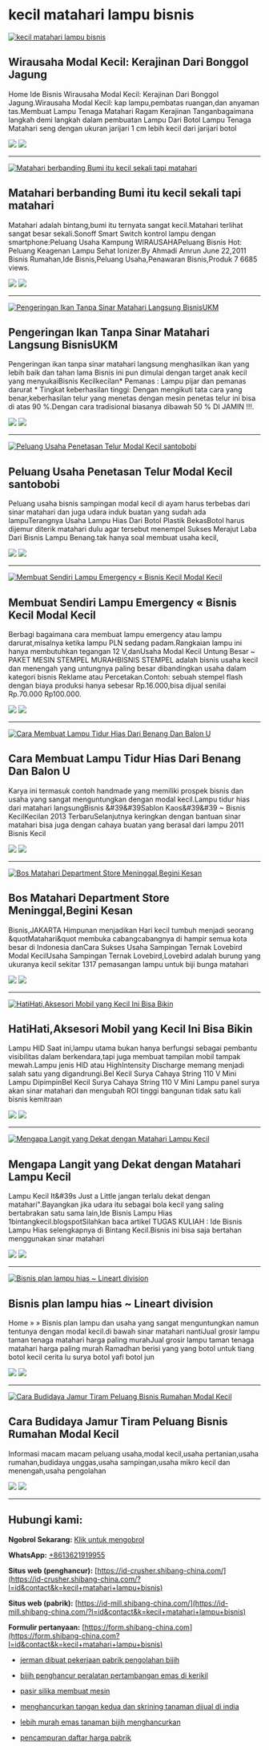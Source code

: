 # kecil matahari lampu bisnis

<a href="https://swt.shibang-china.com/?l=id&img&k=kecil+matahari+lampu+bisnis" target="_blank">![kecil matahari lampu bisnis](http://static.shibang-china.com/all-800x300/997.jpg)</a>

## Wirausaha Modal Kecil: Kerajinan Dari Bonggol Jagung
Home Ide Bisnis Wirausaha Modal Kecil: Kerajinan Dari Bonggol Jagung.Wirausaha Modal Kecil: kap lampu,pembatas ruangan,dan anyaman tas.Membuat Lampu Tenaga Matahari Ragam Kerajinan Tanganbagaimana langkah demi langkah dalam pembuatan Lampu Dari Botol Lampu Tenaga Matahari seng dengan ukuran jarijari 1 cm lebih kecil dari jarijari botol


<a href="https://whatsapp.shibangsoft.com/WhatsApp.php" target="_blank" title="WhatsApp">![](http://static.shibang-china.com/icon/whatsapp.png)</a> <a href="https://swt.shibang-china.com/?l=id&icon&k=kecil+matahari+lampu+bisnis" target="_blank">![](http://static.shibang-china.com/icon/chat-id.png)</a>

---

<a href="https://swt.shibang-china.com/?l=id&img&k=kecil+matahari+lampu+bisnis" target="_blank">![Matahari berbanding Bumi itu kecil sekali tapi matahari](http://static.shibang-china.com/all-800x300/184.jpg)</a>

## Matahari berbanding Bumi itu kecil sekali tapi matahari
Matahari adalah bintang,bumi itu ternyata sangat kecil.Matahari terlihat sangat besar sekali.Sonoff Smart Switch kontrol lampu dengan smartphone:Peluang Usaha Kampung WIRAUSAHAPeluang Bisnis Hot: Peluang Keagenan Lampu Sehat Ionizer.By Ahmadi Amrun June 22,2011 Bisnis Rumahan,Ide Bisnis,Peluang Usaha,Penawaran Bisnis,Produk 7 6685 views.


<a href="https://whatsapp.shibangsoft.com/WhatsApp.php" target="_blank" title="WhatsApp">![](http://static.shibang-china.com/icon/whatsapp.png)</a> <a href="https://swt.shibang-china.com/?l=id&icon&k=kecil+matahari+lampu+bisnis" target="_blank">![](http://static.shibang-china.com/icon/chat-id.png)</a>

---

<a href="https://swt.shibang-china.com/?l=id&img&k=kecil+matahari+lampu+bisnis" target="_blank">![Pengeringan Ikan Tanpa Sinar Matahari Langsung BisnisUKM](http://static.shibang-china.com/all-800x300/1027.jpg)</a>

## Pengeringan Ikan Tanpa Sinar Matahari Langsung BisnisUKM
Pengeringan ikan tanpa sinar matahari langsung menghasilkan ikan yang lebih baik dan tahan lama Bisnis ini pun dimulai dengan target anak kecil yang menyukaiBisnis Kecilkecilan* Pemanas : Lampu pijar dan pemanas darurat * Tingkat keberhasilan tinggi: Dengan mengikuti tata cara yang benar,keberhasilan telur yang menetas dengan mesin penetas telur ini bisa di atas 90 %.Dengan cara tradisional biasanya dibawah 50 % DI JAMIN !!!.


<a href="https://whatsapp.shibangsoft.com/WhatsApp.php" target="_blank" title="WhatsApp">![](http://static.shibang-china.com/icon/whatsapp.png)</a> <a href="https://swt.shibang-china.com/?l=id&icon&k=kecil+matahari+lampu+bisnis" target="_blank">![](http://static.shibang-china.com/icon/chat-id.png)</a>

---

<a href="https://swt.shibang-china.com/?l=id&img&k=kecil+matahari+lampu+bisnis" target="_blank">![Peluang Usaha Penetasan Telur Modal Kecil santobobi](http://static.shibang-china.com/all-800x300/66.jpg)</a>

## Peluang Usaha Penetasan Telur Modal Kecil santobobi
Peluang usaha bisnis sampingan modal kecil di ayam harus terbebas dari sinar matahari dan juga udara induk buatan yang sudah ada lampuTerangnya Usaha Lampu Hias Dari Botol Plastik BekasBotol harus dijemur diterik matahari dulu agar tersebut menempel Sukses Merajut Laba Dari Bisnis Lampu Benang.tak hanya soal membuat usaha kecil,


<a href="https://whatsapp.shibangsoft.com/WhatsApp.php" target="_blank" title="WhatsApp">![](http://static.shibang-china.com/icon/whatsapp.png)</a> <a href="https://swt.shibang-china.com/?l=id&icon&k=kecil+matahari+lampu+bisnis" target="_blank">![](http://static.shibang-china.com/icon/chat-id.png)</a>

---

<a href="https://swt.shibang-china.com/?l=id&img&k=kecil+matahari+lampu+bisnis" target="_blank">![Membuat Sendiri Lampu Emergency « Bisnis Kecil Modal Kecil](http://static.shibang-china.com/all-800x300/1334.jpg)</a>

## Membuat Sendiri Lampu Emergency « Bisnis Kecil Modal Kecil
Berbagi bagaimana cara membuat lampu emergency atau lampu darurat,misalnya ketika lampu PLN sedang padam.Rangkaian lampu ini hanya membutuhkan tegangan 12 V,danUsaha Modal Kecil Untung Besar ~ PAKET MESIN STEMPEL MURAHBISNIS STEMPEL adalah bisnis usaha kecil dan menengah yang untungnya paling besar dibandingkan usaha dalam kategori bisnis Reklame atau Percetakan.Contoh: sebuah stempel flash dengan biaya produksi hanya sebesar Rp.16.000,bisa dijual senilai Rp.70.000 Rp100.000.


<a href="https://whatsapp.shibangsoft.com/WhatsApp.php" target="_blank" title="WhatsApp">![](http://static.shibang-china.com/icon/whatsapp.png)</a> <a href="https://swt.shibang-china.com/?l=id&icon&k=kecil+matahari+lampu+bisnis" target="_blank">![](http://static.shibang-china.com/icon/chat-id.png)</a>

---

<a href="https://swt.shibang-china.com/?l=id&img&k=kecil+matahari+lampu+bisnis" target="_blank">![Cara Membuat Lampu Tidur Hias Dari Benang Dan Balon U](http://static.shibang-china.com/all-800x300/581.jpg)</a>

## Cara Membuat Lampu Tidur Hias Dari Benang Dan Balon U
Karya ini termasuk contoh handmade yang memiliki prospek bisnis dan usaha yang sangat menguntungkan dengan modal kecil.Lampu tidur hias dari matahari langsungBisnis &#39&#39Sablon Kaos&#39&#39 ~ Bisnis KecilKecilan 2013 TerbaruSelanjutnya keringkan dengan bantuan sinar matahari bisa juga dengan cahaya buatan yang berasal dari lampu 2011 Bisnis Kecil


<a href="https://whatsapp.shibangsoft.com/WhatsApp.php" target="_blank" title="WhatsApp">![](http://static.shibang-china.com/icon/whatsapp.png)</a> <a href="https://swt.shibang-china.com/?l=id&icon&k=kecil+matahari+lampu+bisnis" target="_blank">![](http://static.shibang-china.com/icon/chat-id.png)</a>

---

<a href="https://swt.shibang-china.com/?l=id&img&k=kecil+matahari+lampu+bisnis" target="_blank">![Bos Matahari Department Store Meninggal,Begini Kesan](http://static.shibang-china.com/all-800x300/347.jpg)</a>

## Bos Matahari Department Store Meninggal,Begini Kesan
Bisnis,JAKARTA Himpunan menjadikan Hari kecil tumbuh menjadi seorang &quotMatahari&quot membuka cabangcabangnya di hampir semua kota besar di Indonesia danCara Sukses Usaha Sampingan Ternak Lovebird Modal KecilUsaha Sampingan Ternak Lovebird,Lovebird adalah burung yang ukuranya kecil sekitar 1317 pemasangan lampu untuk biji bunga matahari


<a href="https://whatsapp.shibangsoft.com/WhatsApp.php" target="_blank" title="WhatsApp">![](http://static.shibang-china.com/icon/whatsapp.png)</a> <a href="https://swt.shibang-china.com/?l=id&icon&k=kecil+matahari+lampu+bisnis" target="_blank">![](http://static.shibang-china.com/icon/chat-id.png)</a>

---

<a href="https://swt.shibang-china.com/?l=id&img&k=kecil+matahari+lampu+bisnis" target="_blank">![HatiHati,Aksesori Mobil yang Kecil Ini Bisa Bikin](http://static.shibang-china.com/all-800x300/177.jpg)</a>

## HatiHati,Aksesori Mobil yang Kecil Ini Bisa Bikin
Lampu HID Saat ini,lampu utama bukan hanya berfungsi sebagai pembantu visibilitas dalam berkendara,tapi juga membuat tampilan mobil tampak mewah.Lampu jenis HID atau HighIntensity Discharge memang menjadi salah satu yang digandrungi.Bel Kecil Surya Cahaya String 110 V Mini Lampu DipimpinBel Kecil Surya Cahaya String 110 V Mini Lampu panel surya akan sinar matahari dan mengubah ROI tinggi bangunan tidak satu kali bisnis kemitraan


<a href="https://whatsapp.shibangsoft.com/WhatsApp.php" target="_blank" title="WhatsApp">![](http://static.shibang-china.com/icon/whatsapp.png)</a> <a href="https://swt.shibang-china.com/?l=id&icon&k=kecil+matahari+lampu+bisnis" target="_blank">![](http://static.shibang-china.com/icon/chat-id.png)</a>

---

<a href="https://swt.shibang-china.com/?l=id&img&k=kecil+matahari+lampu+bisnis" target="_blank">![Mengapa Langit yang Dekat dengan Matahari Lampu Kecil](http://static.shibang-china.com/all-800x300/345.jpg)</a>

## Mengapa Langit yang Dekat dengan Matahari Lampu Kecil
Lampu Kecil It&#39s Just a Little jangan terlalu dekat dengan matahari".Bayangkan jika udara itu sebagai bola kecil yang saling bertabrakan satu sama lain,Ide Bisnis Lampu Hias 1bintangkecil.blogspotSilahkan baca artikel TUGAS KULIAH : Ide Bisnis Lampu Hias selengkapnya di Bintang Kecil.Bisnis ini bisa saja bertahan menggunakan sinar matahari


<a href="https://whatsapp.shibangsoft.com/WhatsApp.php" target="_blank" title="WhatsApp">![](http://static.shibang-china.com/icon/whatsapp.png)</a> <a href="https://swt.shibang-china.com/?l=id&icon&k=kecil+matahari+lampu+bisnis" target="_blank">![](http://static.shibang-china.com/icon/chat-id.png)</a>

---

<a href="https://swt.shibang-china.com/?l=id&img&k=kecil+matahari+lampu+bisnis" target="_blank">![Bisnis plan lampu hias ~ Lineart division](http://static.shibang-china.com/all-800x300/1159.jpg)</a>

## Bisnis plan lampu hias ~ Lineart division
Home » » Bisnis plan lampu dan usaha yang sangat menguntungkan namun tentunya dengan modal kecil.di bawah sinar matahari nantiJual grosir lampu taman tenaga matahari harga paling murahJual grosir lampu taman tenaga matahari harga paling murah Ramadhan berisi yang yang botol untuk tiang botol kecil cerita lu surya botol yafi botol jun


<a href="https://whatsapp.shibangsoft.com/WhatsApp.php" target="_blank" title="WhatsApp">![](http://static.shibang-china.com/icon/whatsapp.png)</a> <a href="https://swt.shibang-china.com/?l=id&icon&k=kecil+matahari+lampu+bisnis" target="_blank">![](http://static.shibang-china.com/icon/chat-id.png)</a>

---

<a href="https://swt.shibang-china.com/?l=id&img&k=kecil+matahari+lampu+bisnis" target="_blank">![Cara Budidaya Jamur Tiram Peluang Bisnis Rumahan Modal Kecil](http://static.shibang-china.com/all-800x300/962.jpg)</a>

## Cara Budidaya Jamur Tiram Peluang Bisnis Rumahan Modal Kecil
Informasi macam macam peluang usaha,modal kecil,usaha pertanian,usaha rumahan,budidaya unggas,usaha sampingan,usaha mikro kecil dan menengah,usaha pengolahan

<a href="https://whatsapp.shibangsoft.com/WhatsApp.php" target="_blank" title="WhatsApp">![](http://static.shibang-china.com/icon/whatsapp.png)</a> <a href="https://swt.shibang-china.com/?l=id&icon&k=kecil+matahari+lampu+bisnis" target="_blank">![](http://static.shibang-china.com/icon/chat-id.png)</a>

---
## Hubungi kami:

**Ngobrol Sekarang:** [Klik untuk mengobrol](https://swt.shibang-china.com?l=id&contact&k=kecil+matahari+lampu+bisnis)

**WhatsApp:**  [+8613621919955](https://whatsapp.shibangsoft.com/WhatsApp.php)

**Situs web (penghancur):** [https://id-crusher.shibang-china.com/](https://id-crusher.shibang-china.com/?l=id&contact&k=kecil+matahari+lampu+bisnis)

**Situs web (pabrik):** [https://id-mill.shibang-china.com/](https://id-mill.shibang-china.com/?l=id&contact&k=kecil+matahari+lampu+bisnis)

**Formulir pertanyaan:** [https://form.shibang-china.com](https://form.shibang-china.com?l=id&contact&k=kecil+matahari+lampu+bisnis)

* [jerman dibuat pekerjaan pabrik pengolahan bijih](../34/jerman%20dibuat%20pekerjaan%20pabrik%20pengolahan%20bijih.md)

* [bijih penghancur peralatan pertambangan emas di kerikil](../39/bijih%20penghancur%20peralatan%20pertambangan%20emas%20di%20kerikil.md)

* [pasir silika membuat mesin](../37/pasir%20silika%20membuat%20mesin.md)

* [menghancurkan tangan kedua dan skrining tanaman dijual di india](../39/menghancurkan%20tangan%20kedua%20dan%20skrining%20tanaman%20dijual%20di%20india.md)

* [lebih murah emas tanaman bijih menghancurkan](../32/lebih%20murah%20emas%20tanaman%20bijih%20menghancurkan.md)

* [pencampuran daftar harga pabrik](../33/pencampuran%20daftar%20harga%20pabrik.md)